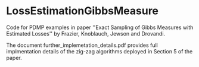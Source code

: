 # LossEstimationGibbsMeasure

Code for PDMP examples in paper ''Exact Sampling of Gibbs Measures with Estimated Losses'' by Frazier, Knoblauch, Jewson and Drovandi.

The document further_implemetation_details.pdf provides full implmentation details of the zig-zag algorithms deployed in Section 5 of the paper. 
